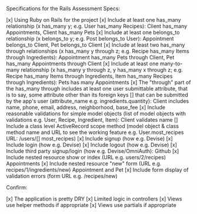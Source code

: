 Specifications for the Rails Assessment
Specs:

 [x] Using Ruby on Rails for the project
 [x] Include at least one has_many relationship (x has_many y; e.g. User has_many Recipes): Client has_many Appointments, Client has_many Pets 
 [x] Include at least one belongs_to relationship (x belongs_to y; e.g. Post belongs_to User): Appointment belongs_to Client, Pet belongs_to Client
 [x] Include at least two has_many through relationships (x has_many y through z; e.g. Recipe has_many Items through Ingredients): Appointment has_many Pets through Client, Pet has_many Appointments through Client
 [x] Include at least one many-to-many relationship (x has_many y through z, y has_many x through z; e.g. Recipe has_many Items through Ingredients, Item has_many Recipes through Ingredients): Pets has many Appointments
 [x] The "through" part of the has_many through includes at least one user submittable attribute, that is to say, some attribute other than its foreign keys [] that can be submitted by the app's user (attribute_name e.g. ingredients.quantity): Client includes name, phone, email, address, neighborhood, base_fee
 [x] Include reasonable validations for simple model objects (list of model objects with validations e.g. User, Recipe, Ingredient, Item): Client validates name
 [] Include a class level ActiveRecord scope method (model object & class method name and URL to see the working feature e.g. User.most_recipes URL: /users/[] most_recipes)
 [x] Include signup (how e.g. Devise)
 [x] Include login (how e.g. Devise)
 [x] Include logout (how e.g. Devise)
 [x] Include third party signup/login (how e.g. Devise/OmniAuth): Github
 [x] Include nested resource show or index (URL e.g. users/2/recipes) Appointments
 [x] Include nested resource "new" form (URL e.g. recipes/1/ingredients/new) Appointment and Pet
 [x] Include form display of validation errors (form URL e.g. /recipes/new)

Confirm:

 [x] The application is pretty DRY
 [x] Limited logic in controllers
 [x] Views use helper methods if appropriate
 [x] Views use partials if appropriate